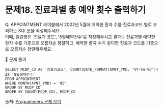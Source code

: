 # 문제18. 진료과별 총 예약 횟수 출력하기

Q. APPOINTMENT 테이블에서 2022년 5월에 예약한 환자 수를 진료과코드 별로 조회하는 SQL문을 작성해주세요. <br>
이때, 컬럼명은 '진료과 코드', '5월예약건수'로 지정해주시고 결과는 진료과별 예약한 환자 수를 기준으로 오름차순 정렬하고, 예약한 환자 수가 같다면 진료과 코드를 기준으로 오름차순 정렬해주세요.

🔑 문제 풀이
```mysql
SELECT MCDP_CD AS '진료과코드', COUNT(DATE_FORMAT(APNT_YMD, '%Y-%m-%d')) AS '5월예약건수'
FROM APPOINTMENT 
WHERE MONTH(APNT_YMD) = '05'
GROUP BY MCDP_CD
ORDER BY COUNT(MCDP_CD), MCDP_CD
```

출처: [Programmers 문제 보기](https://school.programmers.co.kr/learn/courses/30/lessons/132202)
